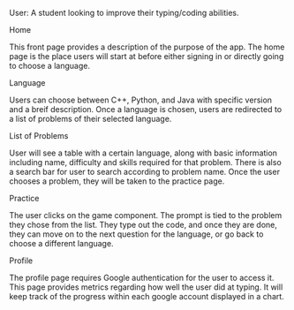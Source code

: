 User: A student looking to improve their typing/coding abilities.

Home

This front page provides a description of the purpose of the app.
The home page is the place users will start at before either signing in or directly going to choose a language.

Language

Users can choose between C++, Python, and Java with specific version and a breif description.
Once a language is chosen, users are redirected to a list of problems of their selected language.

List of Problems

User will see a table with a certain language, along with basic information including name, difficulty and skills required for that problem. There is also a search bar for user to search according to problem name.
Once the user chooses a problem, they will be taken to the practice page.

Practice

The user clicks on the game component. The prompt is tied to the problem they chose from the list.
They type out the code, and once they are done, they can move on to the next question for the language, or go back to choose a different language.

Profile

The profile page requires Google authentication for the user to access it.
This page provides metrics regarding how well the user did at typing. It will keep track of the progress within each google account displayed in a chart.

